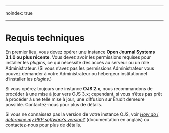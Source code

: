 - - -
noindex: true
- - -
# Requis techniques

En premier lieu, vous devez opérer une instance **Open Journal Systems 3.1.0 ou plus récente**. Vous devez avoir les permissions requises pour installer les *plugins*, ce qui nécessite des accès au serveur ou un rôle Administrateur. (Si vous n’avez pas les permissions Administrateur vous pouvez demander à votre Administrateur ou hébergeur institutionnel d’installer les *plugins*.)

Si vous opérez toujours une instance **OJS 2.x**, nous recommandons de procéder à une mise à jour vers OJS 3.x; cependant, si vous n’êtes pas prêt à procéder à une telle mise à jour, une diffusion sur Érudit demeure possible. Contactez-nous pour plus de détails.

Si vous ne connaissez pas la version de votre instance OJS, voir [*How do I determine my PKP software’s version?*](https://forum.pkp.sfu.ca/t/how-do-i-determine-my-pkp-softwares-version/28534/2) (documentation en anglais) ou contactez-nous pour plus de détails.
